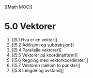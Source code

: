 [[Math MOC]]

# 5.0 Vektorer

1. [[5.1 Hva er en vektor]]
2. [[5.2 Addisjon og subtraksjon]]
4. [[5.4 Parallelle vektorer]]
5. [[5.5 Vektorer på koordinatform]]
6. [[5.6 Regning med vektorkoordinater]]
7. [[5.7 Vektoren mellom to punkter]]
8. [[5.8 Lengde og avstand]]